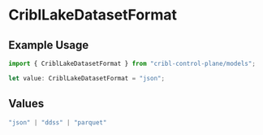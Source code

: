 # CriblLakeDatasetFormat

## Example Usage

```typescript
import { CriblLakeDatasetFormat } from "cribl-control-plane/models";

let value: CriblLakeDatasetFormat = "json";
```

## Values

```typescript
"json" | "ddss" | "parquet"
```